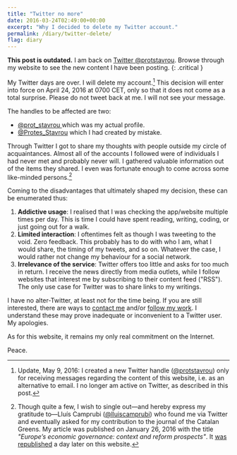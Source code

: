 ```yaml
---
title: "Twitter no more"
date: 2016-03-24T02:49:00+00:00
excerpt: "Why I decided to delete my Twitter account."
permalink: /diary/twitter-delete/
flag: diary
---
```

**This post is outdated.** I am back on [Twitter @protstavrou](https://twitter.com/protstavrou). Browse through my website to see the new content I have been posting.
{: .critical }

My Twitter days are over. I will delete my account.[^DeleteSocial] This decision will enter into force on April 24, 2016 at 0700 CET, only so that it does not come as a total surprise. Please do not tweet back at me. I will not see your message.

The handles to be affected are two:

- [@prot_stavrou ](https://twitter.com/prot_stavrou) which was my actual profile.
- [@Protes_Stavrou](https://twitter.com/protes_stavrou) which I had created by mistake.

Through Twitter I got to share my thoughts with people outside my circle of acquaintances. Almost all of the accounts I followed were of individuals I had never met and probably never will. I gathered valuable information out of the items they shared. I even was fortunate enough to come across some like-minded persons.[^JournalArticle]

Coming to the disadvantages that ultimately shaped my decision, these can be enumerated thus:

1. **Addictive usage**: I realised that I was checking the app/website multiple times per day. This is time I could have spent reading, writing, coding, or just going out for a walk.
2. **Limited interaction**: I oftentimes felt as though I was tweeting to the void. Zero feedback. This probably has to do with who I am, what I would share, the timing of my tweets, and so on. Whatever the case, I would rather not change my behaviour for a social network.
3. **Irrelevance of the service**: Twitter offers too little and asks for too much in return. I receive the news directly from media outlets, while I follow websites that interest me by subscribing to their content feed ("RSS"). The only use case for Twitter was to share links to my writings.

I have no alter-Twitter, at least not for the time being. If you are still interested, there are ways to [contact me](/contact/) and/or [follow my work](/follow/). I understand these may prove inadequate or inconvenient to a Twitter user. My apologies.

As for this website, it remains my only real commitment on the Internet.

Peace.

[^DeleteSocial]: Update, May 9, 2016: I created a new Twitter handle ([@protstavrou](https://twitter.com/protstavrou)) only for receiving messages regarding the content of this website, i.e. as an alternative to email. I no longer am active on Twitter, as described in this post.

[^JournalArticle]: Though quite a few, I wish to single out—and hereby express my gratitude to—Lluís Camprubi ([@lluiscamprubi](https://twitter.com/lluiscamprubi)) who found me via Twitter and eventually asked for my contribution to the journal of the Catalan Greens. My article was published on January 26, 2016 with the title *"Europe’s economic governance: context and reform prospects"*. It [was republished](/economic-governance-context-reform/) a day later on this website.

